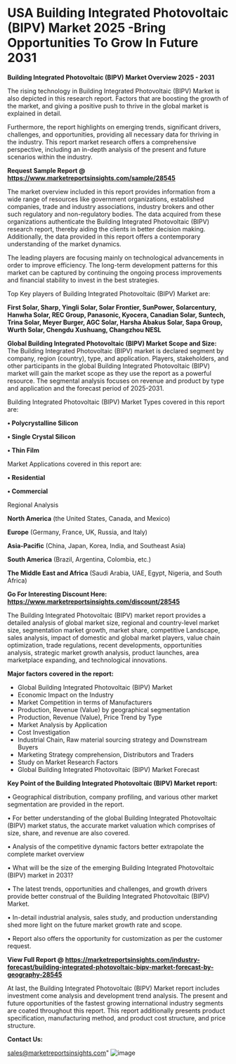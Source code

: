 # USA Building Integrated Photovoltaic (BIPV) Market 2025 -Bring Opportunities To Grow In Future 2031

<Strong> Building Integrated Photovoltaic (BIPV) Market Overview 2025 - 2031</strong>

The rising technology in Building Integrated Photovoltaic (BIPV) Market is also depicted in this research report. Factors that are boosting the growth of the market, and giving a positive push to thrive in the global market is explained in detail.

Furthermore, the report highlights on emerging trends, significant drivers, challenges, and opportunities, providing all necessary data for thriving in the industry. This report market research offers a comprehensive perspective, including an in-depth analysis of the present and future scenarios within the industry.

<strong>Request Sample Report @ <a href=https://www.marketreportsinsights.com/sample/28545>https://www.marketreportsinsights.com/sample/28545</a></strong>

The market overview included in this report provides information from a wide range of resources like government organizations, established companies, trade and industry associations, industry brokers and other such regulatory and non-regulatory bodies. The data acquired from these organizations authenticate the Building Integrated Photovoltaic (BIPV) research report, thereby aiding the clients in better decision making. Additionally, the data provided in this report offers a contemporary understanding of the market dynamics.

The leading players are focusing mainly on technological advancements in order to improve efficiency. The long-term development patterns for this market can be captured by continuing the ongoing process improvements and financial stability to invest in the best strategies.

Top Key players of Building Integrated Photovoltaic (BIPV) Market are:

<strong>First Solar, Sharp, Yingli Solar, Solar Frontier, SunPower, Solarcentury, Hanwha Solar, REC Group, Panasonic, Kyocera, Canadian Solar, Suntech, Trina Solar, Meyer Burger, AGC Solar, Harsha Abakus Solar, Sapa Group, Wurth Solar, Chengdu Xushuang, Changzhou NESL</strong>

<strong><b>Global Building Integrated Photovoltaic (BIPV) Market Scope and Size:</b></strong>
The Building Integrated Photovoltaic (BIPV) market is declared segment by company, region (country), type, and application. Players, stakeholders, and other participants in the global Building Integrated Photovoltaic (BIPV) market will gain the market scope as they use the report as a powerful resource. The segmental analysis focuses on revenue and product by type and application and the forecast period of 2025-2031.

Building Integrated Photovoltaic (BIPV) Market Types covered in this report are:

<strong>• Polycrystalline Silicon

• Single Crystal Silicon

• Thin Film</strong>

Market Applications covered in this report are:

<strong>• Residential

• Commercial</strong> 

Regional Analysis

<strong>North America</strong> (the United States, Canada, and Mexico)

<strong>Europe</strong> (Germany, France, UK, Russia, and Italy)

<strong>Asia-Pacific</strong> (China, Japan, Korea, India, and Southeast Asia)

<strong>South America</strong> (Brazil, Argentina, Colombia, etc.)

<strong>The Middle East and Africa</strong> (Saudi Arabia, UAE, Egypt, Nigeria, and South Africa)

<strong>Go For Interesting Discount Here: <a href=https://www.marketreportsinsights.com/discount/28545>https://www.marketreportsinsights.com/discount/28545</a></strong>

The Building Integrated Photovoltaic (BIPV) market report provides a detailed analysis of global market size, regional and country-level market size, segmentation market growth, market share, competitive Landscape, sales analysis, impact of domestic and global market players, value chain optimization, trade regulations, recent developments, opportunities analysis, strategic market growth analysis, product launches, area marketplace expanding, and technological innovations.

<strong><b>Major factors covered in the report:</b></strong>
<ul>
  <li>Global Building Integrated Photovoltaic (BIPV) Market </li>
  <li>Economic Impact on the Industry</li>
  <li>Market Competition in terms of Manufacturers</li>
  <li>Production, Revenue (Value) by geographical segmentation</li>
  <li>Production, Revenue (Value), Price Trend by Type</li>
  <li>Market Analysis by Application</li>
  <li>Cost Investigation</li>
  <li>Industrial Chain, Raw material sourcing strategy and Downstream Buyers</li>
  <li>Marketing Strategy comprehension, Distributors and Traders</li>
  <li>Study on Market Research Factors</li>
  <li>Global Building Integrated Photovoltaic (BIPV) Market Forecast</li>
</ul>

<strong><b>Key Point of the Building Integrated Photovoltaic (BIPV) Market report:</b></strong>

• Geographical distribution, company profiling, and various other market segmentation are provided in the report.

• For better understanding of the global Building Integrated Photovoltaic (BIPV) market status, the accurate market valuation which comprises of size, share, and revenue are also covered.

• Analysis of the competitive dynamic factors better extrapolate the complete market overview

• What will be the size of the emerging Building Integrated Photovoltaic (BIPV) market in 2031?

• The latest trends, opportunities and challenges, and growth drivers provide better construal of the Building Integrated Photovoltaic (BIPV) Market.

• In-detail industrial analysis, sales study, and production understanding shed more light on the future market growth rate and scope.

• Report also offers the opportunity for customization as per the customer request.

<strong><b>View Full Report @ <a href=https://marketreportsinsights.com/industry-forecast/building-integrated-photovoltaic-bipv-market-forecast-by-geography-28545>https://marketreportsinsights.com/industry-forecast/building-integrated-photovoltaic-bipv-market-forecast-by-geography-28545</a></b></strong>


At last, the Building Integrated Photovoltaic (BIPV) Market report includes investment come analysis and development trend analysis. The present and future opportunities of the fastest growing international industry segments are coated throughout this report. This report additionally presents product specification, manufacturing method, and product cost structure, and price structure.

<strong>Contact Us:</strong>

sales@marketreportsinsights.com"
![image](https://github.com/user-attachments/assets/d1e9fb98-bfe9-4d1b-b54d-41e900c97d23)
